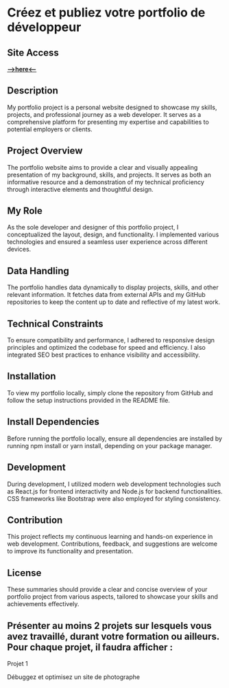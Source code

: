 # Créez et publiez votre portfolio de développeur

## Site Access

[**-->here<--**](https://arno37.github.io/Portfolio-OPCR/) 

## Description

My portfolio project is a personal website designed to showcase my skills, projects, and professional journey as a web developer. It serves as a comprehensive platform for presenting my expertise and capabilities to potential employers or clients.

## Project Overview

The portfolio website aims to provide a clear and visually appealing presentation of my background, skills, and projects. It serves as both an informative resource and a demonstration of my technical proficiency through interactive elements and thoughtful design.

## My Role

As the sole developer and designer of this portfolio project, I conceptualized the layout, design, and functionality. I implemented various technologies and ensured a seamless user experience across different devices.

## Data Handling

The portfolio handles data dynamically to display projects, skills, and other relevant information. It fetches data from external APIs and my GitHub repositories to keep the content up to date and reflective of my latest work.

## Technical Constraints

To ensure compatibility and performance, I adhered to responsive design principles and optimized the codebase for speed and efficiency. I also integrated SEO best practices to enhance visibility and accessibility.

## Installation

To view my portfolio locally, simply clone the repository from GitHub and follow the setup instructions provided in the README file.

## Install Dependencies

Before running the portfolio locally, ensure all dependencies are installed by running npm install or yarn install, depending on your package manager.

## Development

During development, I utilized modern web development technologies such as React.js for frontend interactivity and Node.js for backend functionalities. CSS frameworks like Bootstrap were also employed for styling consistency.

## Contribution

This project reflects my continuous learning and hands-on experience in web development. Contributions, feedback, and suggestions are welcome to improve its functionality and presentation.

## License

These summaries should provide a clear and concise overview of your portfolio project from various aspects, tailored to showcase your skills and achievements effectively.

## Présenter au moins 2 projets sur lesquels vous avez travaillé, durant votre formation ou ailleurs. Pour chaque projet, il faudra afficher :

   Projet 1

   Débuggez et optimisez un site de photographe

    
